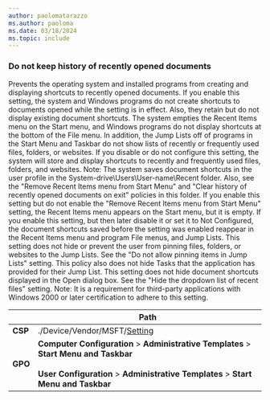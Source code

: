 ```yaml
---
author: paolomatarazzo
ms.author: paoloma
ms.date: 03/18/2024
ms.topic: include
---
```


### Do not keep history of recently opened documents

Prevents the operating system and installed programs from creating and displaying shortcuts to recently opened documents. If you enable this setting, the system and Windows programs do not create shortcuts to documents opened while the setting is in effect. Also, they retain but do not display existing document shortcuts. The system empties the Recent Items menu on the Start menu, and Windows programs do not display shortcuts at the bottom of the File menu. In addition, the Jump Lists off of programs in the Start Menu and Taskbar do not show lists of recently or frequently used files, folders, or websites. If you disable or do not configure this setting, the system will store and display shortcuts to recently and frequently used files, folders, and websites. Note: The system saves document shortcuts in the user profile in the System-drive\Users\User-name\Recent folder. Also, see the "Remove Recent Items menu from Start Menu" and "Clear history of recently opened documents on exit" policies in this folder. If you enable this setting but do not enable the "Remove Recent Items menu from Start Menu" setting, the Recent Items menu appears on the Start menu, but it is empty. If you enable this setting, but then later disable it or set it to Not Configured, the document shortcuts saved before the setting was enabled reappear in the Recent Items menu and program File menus, and Jump Lists. This setting does not hide or prevent the user from pinning files, folders, or websites to the Jump Lists. See the "Do not allow pinning items in Jump Lists" setting. This policy also does not hide Tasks that the application has provided for their Jump List. This setting does not hide document shortcuts displayed in the Open dialog box. See the "Hide the dropdown list of recent files" setting. Note: It is a requirement for third-party applications with Windows 2000 or later certification to adhere to this setting.

|  | Path |
|--|--|
| **CSP** | ./Device/Vendor/MSFT/[Setting]() |
| **GPO** | **Computer Configuration** > **Administrative Templates** > **Start Menu and Taskbar**<br><br> **User Configuration** > **Administrative Templates** > **Start Menu and Taskbar** |

